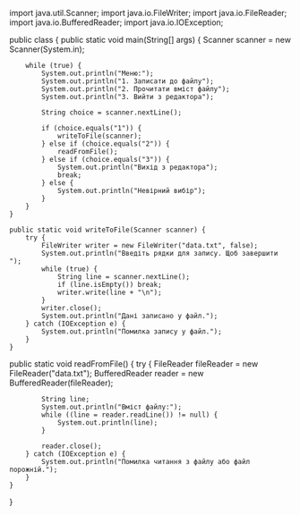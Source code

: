 import java.util.Scanner;
import java.io.FileWriter;
import java.io.FileReader;
import java.io.BufferedReader;
import java.io.IOException;

public class {
    public static void main(String[] args) {
        Scanner scanner = new Scanner(System.in);

        while (true) {
            System.out.println("Меню:");
            System.out.println("1. Записати до файлу");
            System.out.println("2. Прочитати вміст файлу");
            System.out.println("3. Вийти з редактора");

            String choice = scanner.nextLine();

            if (choice.equals("1")) {
                writeToFile(scanner);
            } else if (choice.equals("2")) {
                readFromFile();
            } else if (choice.equals("3")) {
                System.out.println("Вихід з редактора");
                break;
            } else {
                System.out.println("Невірний вибір");
            }
        }
    }

    public static void writeToFile(Scanner scanner) {
        try {
            FileWriter writer = new FileWriter("data.txt", false);
            System.out.println("Введіть рядки для запису. Щоб завершити ");
            while (true) {
                String line = scanner.nextLine();
                if (line.isEmpty()) break;
                writer.write(line + "\n");
            }
            writer.close();
            System.out.println("Дані записано у файл.");
        } catch (IOException e) {
            System.out.println("Помилка запису у файл.");
        }
    }
public static void readFromFile() {
        try {
            FileReader fileReader = new FileReader("data.txt");
            BufferedReader reader = new BufferedReader(fileReader);

            String line;
            System.out.println("Вміст файлу:");
            while ((line = reader.readLine()) != null) {
                System.out.println(line);
            }

            reader.close();
        } catch (IOException e) {
            System.out.println("Помилка читання з файлу або файл порожній.");
        }
    }
}
